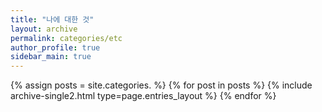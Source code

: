 ```yaml
---
title: "나에 대한 것"
layout: archive
permalink: categories/etc
author_profile: true
sidebar_main: true
---
```



{% assign posts = site.categories. %}
{% for post in posts %} {% include archive-single2.html type=page.entries_layout %} {% endfor %}
